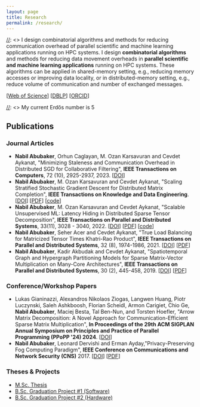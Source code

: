 ```yaml
---
layout: page
title: Research
permalink: /research/
---
```


[//]: <> (I do research in the areas of parallel and high performance computing.)
[//]: <> I design combinatorial algorithms and methods for reducing communication overhead of parallel scientific and machine learning applications running on HPC systems. 
I design **combinatorial algorithms** and methods for reducing data movement overheads in **parallel scientific and machine learning applications** running on HPC systems.
These algorithms can be applied in shared-memory setting, e.g., reducing memory accesses or improving data locality, or in distributed-memory setting, e.g., reduce volume of communication and number of exchanged messages.

[//]: <> (My research aims at improving the runtime and scalability of scientific and BigData applications.)

[[Web of Science](https://www.webofscience.com/wos/author/record/1390541)] [[DBLP](https://dblp.org/pid/211/3737.html)] [[ORCID](https://orcid.org/0000-0002-5060-3059)]  

[//]: <> My current Erdős number is 5

## Publications  

### Journal Articles

- **Nabil Abubaker**, Orhun Caglayan, M. Ozan Karsavuran and Cevdet Aykanat, "Minimizing Staleness and Communication Overhead in Distributed SGD for Collaborative Filtering", **IEEE Transactions on Computers**, 72 (10), 2925-2937, 2023. [[DOI](https://doi.org/10.1109/TC.2023.3275107)]  
- **Nabil Abubaker**, M. Ozan Karsavuran and Cevdet Aykanat, "Scaling Stratified Stochastic Gradient Descent for Distributed Matrix Completion", **IEEE Transactions on Knowledge and Data Engineering**. [[DOI](https://doi.org/10.1109/TKDE.2023.3253791)] [[PDF](/dsgd.pdf)] [[code](https://github.com/nfabubaker/CESSGD)]
- **Nabil Abubaker**, M. Ozan Karsavuran and Cevdet Aykanat, "Scalable Unsupervised ML: Latency Hiding in Distributed Sparse Tensor Decomposition", **IEEE Transactions on Parallel and Distributed Systems**, 33(11), 3028 - 3040, 2022. [[DOI](https://doi.org/10.1109/TPDS.2021.3128827)] [[PDF](/tpds_2021_2.pdf)] [[code](https://github.com/nfabubaker/cpd-emb)]  
- **Nabil Abubaker**, Seher Acer and Cevdet Aykanat, "True Load Balancing for Matricized Tensor Times Khatri-Rao Product", **IEEE Transactions on Parallel and Distributed Systems**, 32 (8), 1974-1986, 2021. [[DOI](https://doi.org/10.1109/TPDS.2021.3053836)] [[PDF](/tpds_2021.pdf)]
- **Nabil Abubaker**, Kadir Akbudak and Cevdet Aykanat, "Spatiotemporal Graph and Hypergraph Partitioning Models for Sparse Matrix-Vector Multiplication on Many-Core Architectures", **IEEE Transactions on Parallel and Distributed Systems**, 30 (2), 445-458, 2019. [[DOI](https://doi.org/10.1109/TPDS.2018.2864729)] [[PDF](/tpds_2018.pdf)]

### Conference/Workshop Papers  

- Lukas Gianinazzi, Alexandros Nikolaos Ziogas, Langwen Huang, Piotr Luczynski, Saleh Ashkboosh, Florian Scheidl, Armon Carigiet, Chio Ge, **Nabil Abubaker**, Maciej Besta, Tal Ben-Nun, and Torsten Hoefler, "Arrow Matrix Decomposition: A Novel Approach for Communication-Efficient Sparse Matrix Multiplication", **In Proceedings of the 29th ACM SIGPLAN Annual Symposium on Principles and Practice of Parallel Programming (PPoPP '24) 2024**. [[DOI](https://doi.acm.org?doi=3627535.3638496)]   
- **Nabil Abubaker**, Leonard Dervishi and Erman Ayday,"Privacy-Preserving Fog Computing Paradigm", **IEEE Conference on Communications and Network Security (CNS)** 2017. [[DOI](https://doi.org/10.1109/CNS.2017.8228709)] [[PDF](/privacy_in_fog_paper.pdf)]
 

### Theses & Projects  

- [M.Sc. Thesis](http://repository.bilkent.edu.tr/handle/11693/32211)
- [B.Sc. Graduation Project #1 (Software)](https://repository.najah.edu/handle/20.500.11888/12256)
- [B.Sc. Graduation Project #2 (Hardware)](https://repository.najah.edu/handle/20.500.11888/12272)

